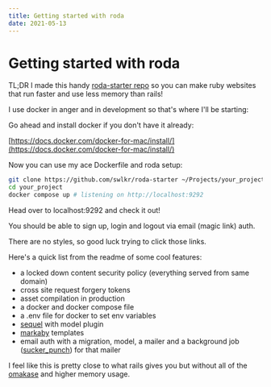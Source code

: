 ```yaml
---
title: Getting started with roda
date: 2021-05-13
---
```


# Getting started with roda

TL;DR I made this handy [roda-starter repo](https://github.com/swlkr/roda-starter) so you can make ruby websites that run faster and use less memory than rails!

I use docker in anger and in development so that's where I'll be starting:

Go ahead and install docker if you don't have it already:

[https://docs.docker.com/docker-for-mac/install/](https://docs.docker.com/docker-for-mac/install/)

Now you can use my ace Dockerfile and roda setup:

```sh
git clone https://github.com/swlkr/roda-starter ~/Projects/your_project
cd your_project
docker compose up # listening on http://localhost:9292
```

Head over to localhost:9292 and check it out!

You should be able to sign up, login and logout via email (magic link) auth.

There are no styles, so good luck trying to click those links.

Here's a quick list from the readme of some cool features:

- a locked down content security policy (everything served from same domain)
- cross site request forgery tokens
- asset compilation in production
- a docker and docker compose file
- a .env file for docker to set env variables
- [sequel](http://sequel.jeremyevans.net) with model plugin
- [markaby](https://markaby.github.io) templates
- email auth with a migration, model, a mailer and a background job ([sucker_punch](https://github.com/brandonhilkert/sucker_punch)) for that mailer

I feel like this is pretty close to what rails gives you but without all of the [omakase](https://dhh.dk/2012/rails-is-omakase.html) and higher memory usage.
